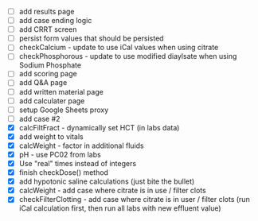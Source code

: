 - [ ] add results page 
- [ ] add case ending logic
- [ ] add CRRT screen
- [ ] persist form values that should be persisted
- [ ] checkCalcium - update to use iCal values when using citrate
- [ ] checkPhosphorous - update to use modified diaylsate when using Sodium Phosphate
- [ ] add scoring page
- [ ] add Q&A page
- [ ] add written material page
- [ ] add calculater page
- [ ] setup Google Sheets proxy
- [ ] add case #2
- [X] calcFiltFract - dynamically set HCT (in labs data)
- [X] add weight to vitals
- [X] calcWeight - factor in additional fluids
- [X] pH - use PC02 from labs
- [X] Use "real" times instead of integers
- [X] finish checkDose() method
- [X] add hypotonic saline calculations (just bite the bullet)
- [X] calcWeight - add case where citrate is in use / filter clots
- [X] checkFilterClotting - add case where citrate is in user / filter clots (run iCal calculation first, then run all labs with new effluent value)
